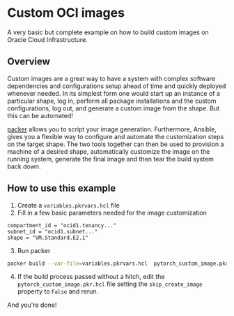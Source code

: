 # Custom OCI images

A very basic but complete example on how to build custom images on Oracle Cloud Infrastructure.

## Overview

Custom images are a great way to have a system with complex software dependencies and configurations
setup ahead of time and quickly deployed whenever needed. In its simplest form one would start up an
instance of a particular shape, log in, perform all package installations and the custom configurations,
log out, and generate a custom image from the shape. But this can be automated!

[packer](https://packer.io) allows you to script your image generation. Furthermore, Ansible, gives you a
flexible way to configure and automate the customization steps on the target shape. The two tools
together can then be used to provision a machine of a desired shape, automatically customize the
image on the running system, generate the final image and then tear the build system back down.


## How to use this example

1. Create a `variables.pkrvars.hcl` file
2. Fill in a few basic parameters needed for the image customization

```
compartment_id = "ocid1.tenancy..."
subnet_id = "ocid1.subnet..."
shape = "VM.Standard.E2.1"
```

3. Run packer

```bash
packer build --var-file=variables.pkrvars.hcl  pytorch_custom_image.pkr.hcl
```

4. If the build process passed without a hitch, edit the `pytorch_custom_image.pkr.hcl` file setting
   the `skip_create_image` property to `False` and rerun.

And you're done!
